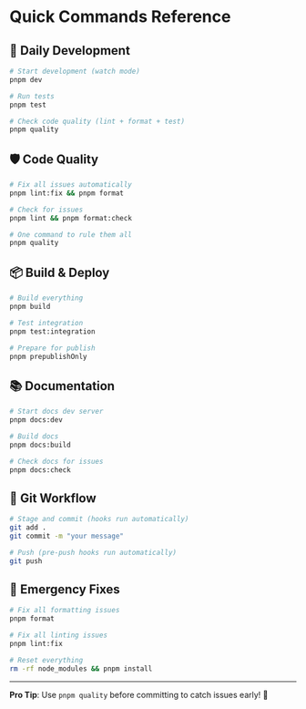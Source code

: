 # Quick Commands Reference

## 🚀 Daily Development

```bash
# Start development (watch mode)
pnpm dev

# Run tests
pnpm test

# Check code quality (lint + format + test)
pnpm quality
```

## 🛡️ Code Quality

```bash
# Fix all issues automatically
pnpm lint:fix && pnpm format

# Check for issues
pnpm lint && pnpm format:check

# One command to rule them all
pnpm quality
```

## 📦 Build & Deploy

```bash
# Build everything
pnpm build

# Test integration
pnpm test:integration

# Prepare for publish
pnpm prepublishOnly
```

## 📚 Documentation

```bash
# Start docs dev server
pnpm docs:dev

# Build docs
pnpm docs:build

# Check docs for issues
pnpm docs:check
```

## 🔧 Git Workflow

```bash
# Stage and commit (hooks run automatically)
git add .
git commit -m "your message"

# Push (pre-push hooks run automatically)
git push
```

## 🚨 Emergency Fixes

```bash
# Fix all formatting issues
pnpm format

# Fix all linting issues
pnpm lint:fix

# Reset everything
rm -rf node_modules && pnpm install
```

---

**Pro Tip**: Use `pnpm quality` before committing to catch issues early! 🎯
